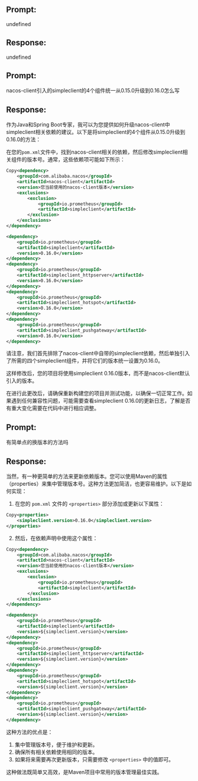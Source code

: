 ## Prompt:
undefined

## Response:
undefined

## Prompt:
nacos-client引入的simpleclient的4个组件统一从0.15.0升级到0.16.0怎么写

## Response:
作为Java和Spring Boot专家，我可以为您提供如何升级nacos-client中simpleclient相关依赖的建议。以下是将simpleclient的4个组件从0.15.0升级到0.16.0的方法：

在您的`pom.xml`文件中，找到nacos-client相关的依赖，然后修改simpleclient相关组件的版本号。通常，这些依赖项可能如下所示：

```xml
Copy<dependency>
    <groupId>com.alibaba.nacos</groupId>
    <artifactId>nacos-client</artifactId>
    <version>您当前使用的nacos-client版本</version>
    <exclusions>
        <exclusion>
            <groupId>io.prometheus</groupId>
            <artifactId>simpleclient</artifactId>
        </exclusion>
    </exclusions>
</dependency>

<dependency>
    <groupId>io.prometheus</groupId>
    <artifactId>simpleclient</artifactId>
    <version>0.16.0</version>
</dependency>
<dependency>
    <groupId>io.prometheus</groupId>
    <artifactId>simpleclient_httpserver</artifactId>
    <version>0.16.0</version>
</dependency>
<dependency>
    <groupId>io.prometheus</groupId>
    <artifactId>simpleclient_hotspot</artifactId>
    <version>0.16.0</version>
</dependency>
<dependency>
    <groupId>io.prometheus</groupId>
    <artifactId>simpleclient_pushgateway</artifactId>
    <version>0.16.0</version>
</dependency>
```

请注意，我们首先排除了nacos-client中自带的simpleclient依赖，然后单独引入了所需的四个simpleclient组件，并将它们的版本统一设置为0.16.0。

这样修改后，您的项目将使用simpleclient 0.16.0版本，而不是nacos-client默认引入的版本。

在进行此更改后，请确保重新构建您的项目并测试功能，以确保一切正常工作。如果遇到任何兼容性问题，可能需要查看simpleclient 0.16.0的更新日志，了解是否有重大变化需要在代码中进行相应调整。

## Prompt:
有简单点的换版本的方法吗

## Response:
当然，有一种更简单的方法来更新依赖版本。您可以使用Maven的属性（properties）来集中管理版本号。这种方法更加简洁，也更容易维护。以下是如何实现：

1. 在您的 `pom.xml` 文件的 `<properties>` 部分添加或更新以下属性：

```xml
Copy<properties>
    <simpleclient.version>0.16.0</simpleclient.version>
</properties>
```

2. 然后，在依赖声明中使用这个属性：

```xml
Copy<dependency>
    <groupId>com.alibaba.nacos</groupId>
    <artifactId>nacos-client</artifactId>
    <version>您当前使用的nacos-client版本</version>
    <exclusions>
        <exclusion>
            <groupId>io.prometheus</groupId>
            <artifactId>simpleclient</artifactId>
        </exclusion>
    </exclusions>
</dependency>

<dependency>
    <groupId>io.prometheus</groupId>
    <artifactId>simpleclient</artifactId>
    <version>${simpleclient.version}</version>
</dependency>
<dependency>
    <groupId>io.prometheus</groupId>
    <artifactId>simpleclient_httpserver</artifactId>
    <version>${simpleclient.version}</version>
</dependency>
<dependency>
    <groupId>io.prometheus</groupId>
    <artifactId>simpleclient_hotspot</artifactId>
    <version>${simpleclient.version}</version>
</dependency>
<dependency>
    <groupId>io.prometheus</groupId>
    <artifactId>simpleclient_pushgateway</artifactId>
    <version>${simpleclient.version}</version>
</dependency>
```

这种方法的优点是：

1. 集中管理版本号，便于维护和更新。
2. 确保所有相关依赖使用相同的版本。
3. 如果将来需要再次更新版本，只需要修改 `<properties>` 中的值即可。

这种做法既简单又高效，是Maven项目中常用的版本管理最佳实践。

